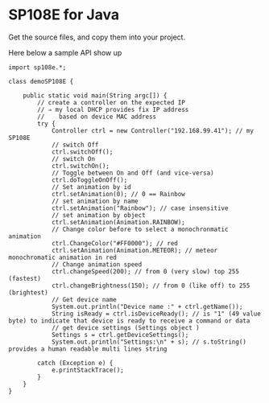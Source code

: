 # SP108E for Java

Get the source files, and copy them into your project.

Here below a sample API show up

    import sp108e.*;
    
    class demoSP108E {
    
	    public static void main(String argc[]) {
		    // create a controller on the expected IP 
		    // ⇒ my local DHCP provides fix IP address 
		    //    based on device MAC address
		    try {
		        Controller ctrl = new Controller("192.168.99.41"); // my SP108E
		        // switch Off 
		        ctrl.switchOff();
		        // switch On
		        ctrl.switchOn();
		        // Toggle between On and Off (and vice-versa)
		        ctrl.doToggleOnOff();
		        // Set animation by id
		        ctrl.setAnimation(0); // 0 == Rainbow
		        // set animation by name
		        ctrl.setAnimation("Rainbow"); // case insensitive
		        // set animation by object
		        ctrl.setAnimation(Animation.RAINBOW);
		        // Change color before to select a monochronmatic animation
		        ctrl.ChangeColor("#FF0000"); // red
		        ctrl.setAnimation(Animation.METEOR); // meteor monochromatic animation in red
		        // Change animation speed
		        ctrl.changeSpeed(200); // from 0 (very slow) top 255 (fastest)
		        ctrl.changeBrightness(150); // from 0 (like off) to 255 (brightest)
		        // Get device name
		        System.out.println("Device name :" + ctrl.getName());
		        String isReady = ctrl.isDeviceReady(); // is "1" (49 value byte) to indicate that device is ready to receive a command or data
		        // get device settings (Settings object ) 
			    Settings s = ctrl.getDeviceSettings();
			    System.out.println("Settings:\n" + s); // s.toString() provides a human readable multi lines string
			    
	        catch (Exception e) {
		        e.printStackTrace();
	        }
	    }
    }
